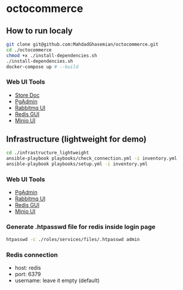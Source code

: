 # octocommerce

## How to run localy

```bash
git clone git@github.com:MahdadGhasemian/octocommerce.git
cd ./octocommerce
chmod +x ./install-dependencies.sh
./install-dependencies.sh
docker-compose up # --build
```

### Web UI Tools

- [Store Doc](http://localhost:3001/docs#)
- [PgAdmin](http://localhost:8088/)
- [Rabbitmq UI](http://localhost:15678/)
- [Redis GUI](http://localhost:5548/)
- [Minio UI](http://localhost:9001/)

## Infrastructure (lightweight for demo)

```bash
cd ./infrastructure_lightweight
ansible-playbook playbooks/check_connection.yml -i inventory.yml
ansible-playbook playbooks/setup.yml -i inventory.yml
```

### Web UI Tools

- [PgAdmin](https://pgadmin.octocommerce.ir/)
- [Rabbitmq UI](https://rabbitmq.octocommerce.ir/)
- [Redis GUI](https://redisinsight.octocommerce.ir/)
- [Minio UI](https://minio.octocommerce.ir/)

### Generate .htpasswd file for redis inside login page

```bash
htpasswd -c ./roles/services/files/.htpasswd admin
```

### Redis connection

- host: redis
- port: 6379
- username: leave it empty (default)
